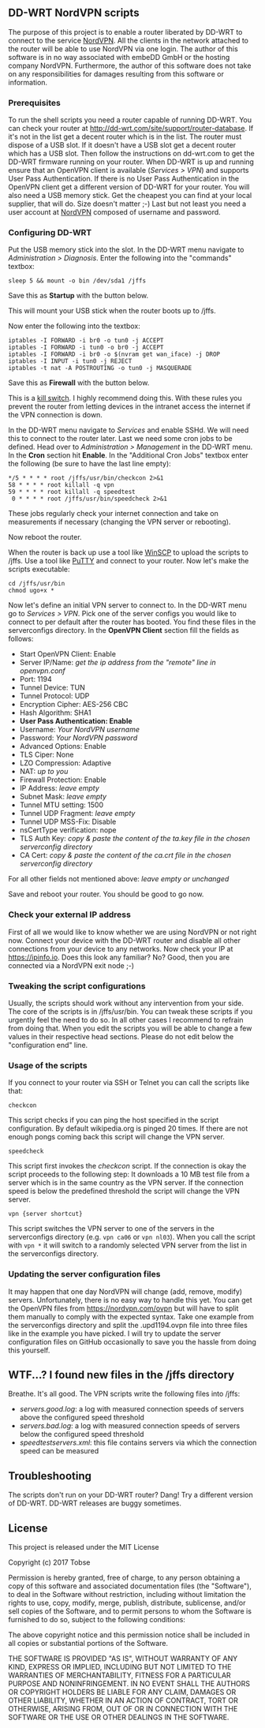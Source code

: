 ## DD-WRT NordVPN scripts

The purpose of this project is to enable a router liberated by DD-WRT to connect to the service [NordVPN](https://nordvpn.com).
All the clients in the network attached to the router will be able to use NordVPN via one login.
The author of this software is in no way associated with embeDD GmbH or the hosting company NordVPN.
Furthermore, the author of this software does not take on any responsibilities for damages resulting from this software or information.

### Prerequisites

To run the shell scripts you need a router capable of running DD-WRT. You can check your router
at http://dd-wrt.com/site/support/router-database. If it's not in the list get a decent router which is in the list.
The router must dispose of a USB slot. If it doesn't have a USB slot get a decent router which has a USB slot.
Then follow the instructions on dd-wrt.com to get the DD-WRT firmware running on your router.
When DD-WRT is up and running ensure that an OpenVPN client is available (_Services > VPN_) and supports User Pass Authentication.
If there is no User Pass Authentication in the OpenVPN client get a different version of DD-WRT for your router.
You will also need a USB memory stick. Get the cheapest you can find at your local supplier, that will do. Size doesn't matter ;-)
Last but not least you need a user account at [NordVPN](https://nordvpn.com) composed of username and password.

### Configuring DD-WRT

Put the USB memory stick into the slot. In the DD-WRT menu navigate to _Administration > Diagnosis_.
Enter the following into the "commands" textbox:

`sleep 5 && mount -o bin /dev/sda1 /jffs`

Save this as **Startup** with the button below.

This will mount your USB stick when the router boots up to /jffs.

Now enter the following into the textbox:

```
iptables -I FORWARD -i br0 -o tun0 -j ACCEPT
iptables -I FORWARD -i tun0 -o br0 -j ACCEPT
iptables -I FORWARD -i br0 -o $(nvram get wan_iface) -j DROP
iptables -I INPUT -i tun0 -j REJECT
iptables -t nat -A POSTROUTING -o tun0 -j MASQUERADE
```

Save this as **Firewall** with the button below.

This is a [kill switch](https://en.wikipedia.org/wiki/Internet_kill_switch). I highly recommend doing this.
With these rules you prevent the router from letting devices in the intranet access the internet if the VPN connection is down.

In the DD-WRT menu navigate to _Services_ and enable SSHd. We will need this to connect to the router later.
Last we need some cron jobs to be defined.
Head over to _Administration > Management_ in the DD-WRT menu. In the **Cron** section hit **Enable**.
In the "Additional Cron Jobs" textbox enter the following (be sure to have the last line empty):

```
*/5 * * * * root /jffs/usr/bin/checkcon 2>&1
58 * * * * root killall -q vpn
59 * * * * root killall -q speedtest
 0 * * * * root /jffs/usr/bin/speedcheck 2>&1
```

These jobs regularly check your internet connection and take on measurements if necessary (changing the VPN server or rebooting).

Now reboot the router.

When the router is back up use a tool like [WinSCP](https://winscp.net) to upload the scripts to /jffs.
Use a tool like [PuTTY](http://www.putty.org) and connect to your router.
Now let's make the scripts executable:

```
cd /jffs/usr/bin
chmod ugo+x *
```

Now let's define an initial VPN server to connect to. In the DD-WRT menu go to _Services > VPN_.
Pick one of the server configs you would like to connect to per default after the router has booted.
You find these files in the serverconfigs directory.
In the **OpenVPN Client** section fill the fields as follows:

- Start OpenVPN Client: Enable
- Server IP/Name: _get the ip address from the "remote" line in openvpn.conf_
- Port: 1194
- Tunnel Device: TUN
- Tunnel Protocol: UDP
- Encryption Cipher: AES-256 CBC
- Hash Algorithm: SHA1
- **User Pass Authentication: Enable**
- Username: _Your NordVPN username_
- Password: _Your NordVPN password_
- Advanced Options: Enable
- TLS Ciper: None
- LZO Compression: Adaptive
- NAT: _up to you_
- Firewall Protection: Enable
- IP Address: _leave empty_
- Subnet Mask: _leave empty_
- Tunnel MTU setting: 1500
- Tunnel UDP Fragment: _leave empty_
- Tunnel UDP MSS-Fix: Disable
- nsCertType verification: nope
- TLS Auth Key: _copy & paste the content of the ta.key file in the chosen serverconfig directory_
- CA Cert: _copy & paste the content of the ca.crt file in the chosen serverconfig directory_

For all other fields not mentioned above: _leave empty or unchanged_

Save and reboot your router.
You should be good to go now.

### Check your external IP address

First of all we would like to know whether we are using NordVPN or not right now.
Connect your device with the DD-WRT router and disable all other connections from your device to any networks.
Now check your IP at https://ipinfo.io. Does this look any familiar? No? Good, then you are connected via a NordVPN exit node ;-)

### Tweaking the script configurations

Usually, the scripts should work without any intervention from your side. The core of the scripts is in /jffs/usr/bin.
You can tweak these scripts if you urgently feel the need to do so. In all other cases I recommend to refrain from doing that.
When you edit the scripts you will be able to change a few values in their respective head sections.
Please do not edit below the "configuration end" line.

### Usage of the scripts

If you connect to your router via SSH or Telnet you can call the scripts like that:

`checkcon`

This script checks if you can ping the host specified in the script configuration.
By default wikipedia.org is pinged 20 times. If there are not enough pongs coming back this script will change the VPN server.

`speedcheck`

This script first invokes the _checkcon_ script. If the connection is okay the script proceeds to the following step:
It downloads a 10 MB test file from a server which is in the same country as the VPN server.
If the connection speed is below the predefined threshold the script will change the VPN server.

`vpn {server shortcut}`

This script switches the VPN server to one of the servers in the serverconfigs directory (e.g. `vpn ca06` or `vpn nl03`).
When you call the script with `vpn *` it will switch to a randomly selected VPN server from the list in the serverconfigs directory.

### Updating the server configuration files

It may happen that one day NordVPN will change (add, remove, modify) servers. Unfortunately, there is no easy way to handle this yet.
You can get the OpenVPN files from https://nordvpn.com/ovpn but will have to split them manually to comply with the expected syntax.
Take one example from the serverconfigs directory and split the .upd1194.ovpn file into three files like in the example you have picked.
I will try to update the server configuration files on GitHub occasionally to save you the hassle from doing this yourself.

## WTF...? I found new files in the /jffs directory

Breathe. It's all good. The VPN scripts write the following files into /jffs:
- *servers.good.log*: a log with measured connection speeds of servers above the configured speed threshold
- *servers.bad.log*: a log with measured connection speeds of servers below the configured speed threshold
- *speedtestservers.xml*: this file contains servers via which the connection speed can be measured

## Troubleshooting

The scripts don't run on your DD-WRT router? Dang! Try a different version of DD-WRT. DD-WRT releases are buggy sometimes.

## License

This project is released under the MIT License

Copyright (c) 2017 Tobse

Permission is hereby granted, free of charge, to any person obtaining a copy
of this software and associated documentation files (the "Software"), to deal
in the Software without restriction, including without limitation the rights
to use, copy, modify, merge, publish, distribute, sublicense, and/or sell
copies of the Software, and to permit persons to whom the Software is
furnished to do so, subject to the following conditions:

The above copyright notice and this permission notice shall be included in all
copies or substantial portions of the Software.

THE SOFTWARE IS PROVIDED "AS IS", WITHOUT WARRANTY OF ANY KIND, EXPRESS OR
IMPLIED, INCLUDING BUT NOT LIMITED TO THE WARRANTIES OF MERCHANTABILITY,
FITNESS FOR A PARTICULAR PURPOSE AND NONINFRINGEMENT. IN NO EVENT SHALL THE
AUTHORS OR COPYRIGHT HOLDERS BE LIABLE FOR ANY CLAIM, DAMAGES OR OTHER
LIABILITY, WHETHER IN AN ACTION OF CONTRACT, TORT OR OTHERWISE, ARISING FROM,
OUT OF OR IN CONNECTION WITH THE SOFTWARE OR THE USE OR OTHER DEALINGS IN THE
SOFTWARE.
